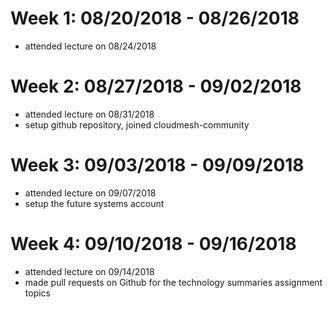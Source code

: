 Week 1: 08/20/2018 - 08/26/2018
===============================

* attended lecture on 08/24/2018

Week 2: 08/27/2018 - 09/02/2018
===============================

* attended lecture on 08/31/2018
* setup github repository, joined cloudmesh-community 

Week 3: 09/03/2018 - 09/09/2018
===============================

* attended lecture on 09/07/2018
* setup the future systems account

Week 4: 09/10/2018 - 09/16/2018
===============================

* attended lecture on 09/14/2018
* made pull requests on Github for the technology summaries assignment topics

